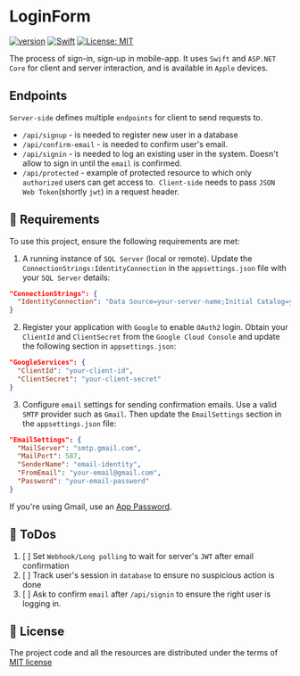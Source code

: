 # LoginForm
<a href="https://dotnet.microsoft.com/en-us/"><img src="https://img.shields.io/badge/version-8.0-600aa6?style=flat&logo=dotnet&link=https://dotnet.microsoft.com/en-us/" alt="version" /></a>
<a href="https://www.swift.org/"><img src="https://img.shields.io/badge/Swift-5.0-e35424?style=flat&logo=swift&logoColor=white&link=https://www.swift.org/" alt="Swift" /></a>
[![License: MIT](https://img.shields.io/badge/license-MIT-blue.svg)](https://opensource.org/licenses/MIT)

The process of sign-in, sign-up in mobile-app. It uses `Swift` and `ASP.NET Core` for client and server interaction, and is available
in `Apple` devices. 
## Endpoints
`Server-side` defines multiple `endpoints` for client to send requests to. 
* `/api/signup` - is needed to register new user in a database
* `/api/confirm-email` - is needed to confirm user's email.
* `/api/signin` - is needed to log an existing user in the system. Doesn't allow to sign in until the `email` is confirmed.
* `/api/protected` - example of protected resource to which only `authorized` users can get access to.` Client-side` needs to pass
`JSON Web Token`(shortly `jwt`) in a request header.

## 🚨 Requirements
To use this project, ensure the following requirements are met:
1. A running instance of `SQL Server` (local or remote). Update the `ConnectionStrings:IdentityConnection` in the
`appsettings.json` file with your `SQL Server` details:
```json
"ConnectionStrings": {
  "IdentityConnection": "Data Source=your-server-name;Initial Catalog=your-database-name;Integrated Security=True;"
}
```
2. Register your application with `Google` to enable `OAuth2` login. Obtain your `ClientId` and `ClientSecret` from the `Google Cloud Console` and
update the following section in `appsettings.json`:
```json
"GoogleServices": {
  "ClientId": "your-client-id",
  "ClientSecret": "your-client-secret"
}
```
3. Configure `email` settings for sending confirmation emails. Use a valid `SMTP` provider such as `Gmail`. Then
update the `EmailSettings` section in the `appsettings.json` file:
```json
"EmailSettings": {
  "MailServer": "smtp.gmail.com",
  "MailPort": 587,
  "SenderName": "email-identity",
  "FromEmail": "your-email@gmail.com",
  "Password": "your-email-password"
}
```
If you're using Gmail, use an [App Password](https://support.google.com/accounts/answer/185833?hl=en). 
## 🎯 ToDos
1. [ ] Set `Webhook/Long polling` to  wait for server's `JWT` after email confirmation
2. [ ] Track user's session in `database` to ensure no suspicious action is done
3. [ ] Ask to confirm `email` after `/api/signin` to ensure the right user is logging in.
## 📗 License
The project code and all the resources are distributed under the terms of [MIT license](https://github.com/blendereru/LoginForm/blob/f9ec9cd269e0b785c8a7b778e4d4f16fdb4a1427/LICENSE)

